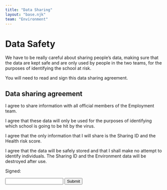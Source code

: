 ```yaml
---
title: "Data Sharing"
layout: "base.njk"
team: "Environment"
---
```


# Data Safety

We have to be really careful about sharing people&rsquo;s data, making sure that the data are kept safe and are only used by people in the two teams, for the purposes of identifying the school at risk.


You will need to read and sign this data sharing agreement.


<article class="document times">
<h2> Data sharing agreement</h2>

<p>I agree to share information with all official members of the Employment team.</p>

<p>I agree that these data will only be used for the purposes of identifying which school is going to be hit by the virus.</p>

<p>I agree that the only information that I will share is the Sharing ID and the Health risk score.

  <!--I agree that the only information that I will share is the Sharing ID and whether a school is at risk of Health / Environmental grounds.  -->
</p>

<p>I agree that the data will be safely stored and that I shall make no attempt to identify individuals. The Sharing ID and the Environment data will be destroyed after use.</p>










Signed:

 <form action="/environment/data-sharing/" id="myForm" >
<input name="fullName" type="text" required="required"  oninput="cacheInput(this)">
<button class="btn" type="submit">Submit</button>
</form>

</article>



<script type="text/javascript">
    window.onload = function () {
    let form = document.getElementById("myForm");
    let inputs = form.children;
    for (let i = 0; i < inputs.length; i++) {
        let el = inputs[i];
        if (el.tagName.toLowerCase() != "input" || el.attributes["type"].value != "text") {
            continue
        }
        let cachedVal = localStorage.getItem(el.attributes["name"].value)
        if (cachedVal != null) {
            el.value = cachedVal;
        }
    }
}


function clearCache() {
    localStorage.clear()
}

  </script>